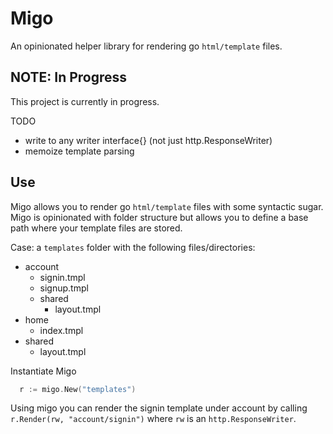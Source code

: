 # Migo
An opinionated helper library for rendering go `html/template` files.

## NOTE: In Progress
This project is currently in progress.

TODO
- write to any writer interface{} (not just http.ResponseWriter)
- memoize template parsing

## Use
Migo allows you to render go `html/template` files with some syntactic sugar. Migo is opinionated with folder structure but allows you to define a base path where your template files are stored.

Case: a `templates` folder with the following files/directories:

- account
  - signin.tmpl
  - signup.tmpl
  - shared
    - layout.tmpl
- home
  - index.tmpl
- shared
  - layout.tmpl


Instantiate Migo
```go
  r := migo.New("templates")
```

Using migo you can render the signin template under account by calling `r.Render(rw, "account/signin")` where `rw` is an `http.ResponseWriter`.
